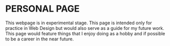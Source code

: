 <!DOCTYPE html>
<html>
<head>
</head>
  <h1 class="head1"> PERSONAL PAGE </h1>
<body>
  
<p class="intro">This webpage is in experimental stage. This page is intended only for practice in Web Design but would also serve as a guide for my future work. This page would feature things that I enjoy doing as a hobby and if possible to be a career in the near future.

</body>
</html>
